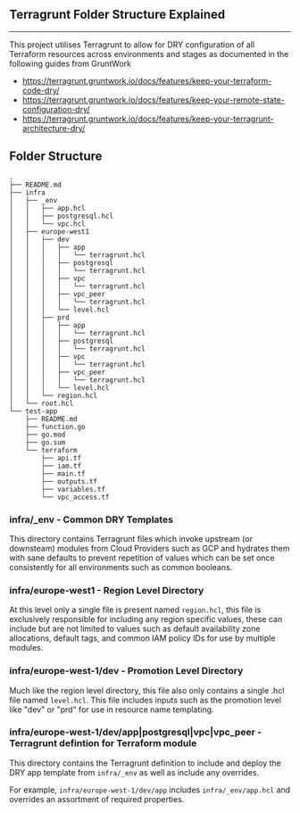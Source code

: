 ## Terragrunt Folder Structure Explained
---

This project utilises Terragrunt to allow for DRY configuration of all Terraform resources across environments and stages as documented in the following guides from GruntWork

- https://terragrunt.gruntwork.io/docs/features/keep-your-terraform-code-dry/
- https://terragrunt.gruntwork.io/docs/features/keep-your-remote-state-configuration-dry/
- https://terragrunt.gruntwork.io/docs/features/keep-your-terragrunt-architecture-dry/


## Folder Structure

```
.
├── README.md
├── infra
│   ├── _env
│   │   ├── app.hcl
│   │   ├── postgresql.hcl
│   │   └── vpc.hcl
│   ├── europe-west1
│   │   ├── dev
│   │   │   ├── app
│   │   │   │   └── terragrunt.hcl
│   │   │   ├── postgresql
│   │   │   │   └── terragrunt.hcl
│   │   │   ├── vpc
│   │   │   │   └── terragrunt.hcl
│   │   │   ├── vpc_peer
│   │   │   │   └── terragrunt.hcl
│   │   │   └── level.hcl
│   │   ├── prd
│   │   │   ├── app
│   │   │   │   └── terragrunt.hcl
│   │   │   ├── postgresql
│   │   │   │   └── terragrunt.hcl
│   │   │   ├── vpc
│   │   │   │   └── terragrunt.hcl
│   │   │   ├── vpc_peer
│   │   │   │   └── terragrunt.hcl
│   │   │   └── level.hcl
│   │   └── region.hcl
│   └── root.hcl
└── test-app
    ├── README.md
    ├── function.go
    ├── go.mod
    ├── go.sum
    └── terraform
        ├── api.tf
        ├── iam.tf
        ├── main.tf
        ├── outputs.tf
        ├── variables.tf
        └── vpc_access.tf
```

### infra/_env - Common DRY Templates

This directory contains Terragrunt files which invoke upstream (or downsteam) modules from Cloud Providers such as GCP and hydrates them with sane defaults to prevent repetition of values which can be set once consistently for all environments such as common booleans.

### infra/europe-west1 - Region Level Directory

At this level only a single file is present named `region.hcl`, this file is exclusively responsible for including any region specific values, these can include but are not limited to values such as default availability zone allocations, default tags, and common IAM policy IDs for use by multiple modules.

### infra/europe-west-1/dev - Promotion Level Directory

Much like the region level directory, this file also only contains a single .hcl file named `level.hcl`. This file includes inputs such as the promotion level like "dev" or "prd" for use in resource name templating.

### infra/europe-west-1/dev/app|postgresql|vpc|vpc_peer - Terragrunt defintion for Terraform module

This directory contains the Terragrunt definition to include and deploy the DRY app template from `infra/_env` as well as include any overrides.

For example, `infra/europe-west-1/dev/app` includes `infra/_env/app.hcl` and overrides an assortment of required properties.

